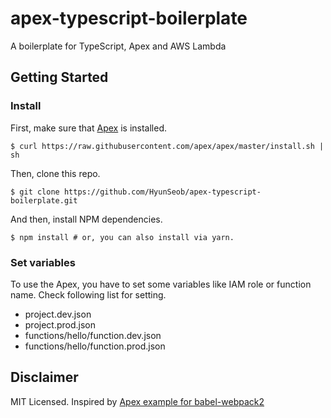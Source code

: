 # apex-typescript-boilerplate

A boilerplate for TypeScript, Apex and AWS Lambda

## Getting Started

### Install

First, make sure that [Apex](http://apex.run) is installed.

```
$ curl https://raw.githubusercontent.com/apex/apex/master/install.sh | sh
```

Then, clone this repo.

```
$ git clone https://github.com/HyunSeob/apex-typescript-boilerplate.git
```

And then, install NPM dependencies.

```
$ npm install # or, you can also install via yarn.
```

### Set variables

To use the Apex, you have to set some variables like IAM role or function name.
Check following list for setting.

- project.dev.json
- project.prod.json
- functions/hello/function.dev.json
- functions/hello/function.prod.json

## Disclaimer

MIT Licensed.
Inspired by [Apex example for babel-webpack2](https://github.com/apex/apex/tree/master/_examples/babel-webpack2)
